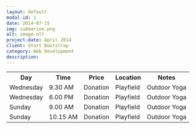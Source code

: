 ```yaml
---
layout: default
modal-id: 1
date: 2014-07-15
img: submarine.png
alt: image-alt
project-date: April 2014
client: Start Bootstrap
category: Web Development
description: 
---
```

<TABLE>
    <TR>
        <TH>Day</TH>
        <TH>Time</TH>
        <TH>Price</TH>
        <TH>Location</TH>
        <TH>Notes</TH>
    </TR>
    <TR>
        <TD>Wednesday</TD>
        <TD>9.30 AM</TD>
        <TD>Donation</TD>
        <TD>Playfield</TD>
        <TD>Outdoor Yoga</TD>
    </TR>
    <TR>
        <TD>Wednesday</TD>
        <TD>6.00 PM</TD>
        <TD>Donation</TD>
        <TD>Playfield</TD>
        <TD>Outdoor Yoga</TD>
    </TR>
    <TR>
        <TD>Sunday</TD>
        <TD>9.00 AM</TD>
        <TD>Donation</TD>
        <TD>Playfield</TD>
        <TD>Outdoor Yoga</TD>
    </TR>
    <TR>
        <TD>Sunday</TD>
        <TD>10.15 AM</TD>
        <TD>Donation</TD>
        <TD>Playfield</TD>
        <TD>Outdoor Yoga</TD>
    </TR>
</TABLE>
        
        
        
